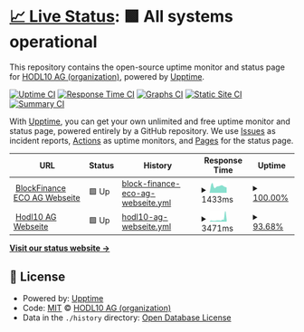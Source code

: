 # [📈 Live Status](https://Hodl10-AG.github.io/upptime): <!--live status--> **🟩 All systems operational**

This repository contains the open-source uptime monitor and status page for [HODL10 AG (organization)](https://hodl10.io/), powered by [Upptime](https://github.com/upptime/upptime).

[![Uptime CI](https://github.com/Hodl10-AG/uptime/workflows/Uptime%20CI/badge.svg)](https://github.com/Hodl10-AG/uptime/actions?query=workflow%3A%22Uptime+CI%22)
[![Response Time CI](https://github.com/Hodl10-AG/uptime/workflows/Response%20Time%20CI/badge.svg)](https://github.com/Hodl10-AG/uptime/actions?query=workflow%3A%22Response+Time+CI%22)
[![Graphs CI](https://github.com/Hodl10-AG/uptime/workflows/Graphs%20CI/badge.svg)](https://github.com/Hodl10-AG/uptime/actions?query=workflow%3A%22Graphs+CI%22)
[![Static Site CI](https://github.com/Hodl10-AG/uptime/workflows/Static%20Site%20CI/badge.svg)](https://github.com/Hodl10-AG/uptime/actions?query=workflow%3A%22Static+Site+CI%22)
[![Summary CI](https://github.com/Hodl10-AG/uptime/workflows/Summary%20CI/badge.svg)](https://github.com/Hodl10-AG/uptime/actions?query=workflow%3A%22Summary+CI%22)

With [Upptime](https://upptime.js.org), you can get your own unlimited and free uptime monitor and status page, powered entirely by a GitHub repository. We use [Issues](https://github.com/Hodl10-AG/uptime/issues) as incident reports, [Actions](https://github.com/Hodl10-AG/uptime/actions) as uptime monitors, and [Pages](https://Hodl10-AG.github.io/uptime) for the status page.

<!--start: status pages-->
<!-- This summary is generated by Upptime (https://github.com/upptime/upptime) -->
<!-- Do not edit this manually, your changes will be overwritten -->
<!-- prettier-ignore -->
| URL | Status | History | Response Time | Uptime |
| --- | ------ | ------- | ------------- | ------ |
| <img alt="" src="https://blockfinance-eco.li/wp-content/uploads/2022/08/favicon_bfeco.png" height="13"> [BlockFinance ECO AG Webseite](https://blockfinance-eco.li/) | 🟩 Up | [block-finance-eco-ag-webseite.yml](https://github.com/Hodl10-AG/uptime/commits/HEAD/history/block-finance-eco-ag-webseite.yml) | <details><summary><img alt="Response time graph" src="./graphs/block-finance-eco-ag-webseite/response-time-week.png" height="20"> 1433ms</summary><br><a href="https://Hodl10-AG.github.io/uptime/history/block-finance-eco-ag-webseite"><img alt="Response time 2069" src="https://img.shields.io/endpoint?url=https%3A%2F%2Fraw.githubusercontent.com%2FHodl10-AG%2Fuptime%2FHEAD%2Fapi%2Fblock-finance-eco-ag-webseite%2Fresponse-time.json"></a><br><a href="https://Hodl10-AG.github.io/uptime/history/block-finance-eco-ag-webseite"><img alt="24-hour response time 1142" src="https://img.shields.io/endpoint?url=https%3A%2F%2Fraw.githubusercontent.com%2FHodl10-AG%2Fuptime%2FHEAD%2Fapi%2Fblock-finance-eco-ag-webseite%2Fresponse-time-day.json"></a><br><a href="https://Hodl10-AG.github.io/uptime/history/block-finance-eco-ag-webseite"><img alt="7-day response time 1433" src="https://img.shields.io/endpoint?url=https%3A%2F%2Fraw.githubusercontent.com%2FHodl10-AG%2Fuptime%2FHEAD%2Fapi%2Fblock-finance-eco-ag-webseite%2Fresponse-time-week.json"></a><br><a href="https://Hodl10-AG.github.io/uptime/history/block-finance-eco-ag-webseite"><img alt="30-day response time 2069" src="https://img.shields.io/endpoint?url=https%3A%2F%2Fraw.githubusercontent.com%2FHodl10-AG%2Fuptime%2FHEAD%2Fapi%2Fblock-finance-eco-ag-webseite%2Fresponse-time-month.json"></a><br><a href="https://Hodl10-AG.github.io/uptime/history/block-finance-eco-ag-webseite"><img alt="1-year response time 2069" src="https://img.shields.io/endpoint?url=https%3A%2F%2Fraw.githubusercontent.com%2FHodl10-AG%2Fuptime%2FHEAD%2Fapi%2Fblock-finance-eco-ag-webseite%2Fresponse-time-year.json"></a></details> | <details><summary><a href="https://Hodl10-AG.github.io/uptime/history/block-finance-eco-ag-webseite">100.00%</a></summary><a href="https://Hodl10-AG.github.io/uptime/history/block-finance-eco-ag-webseite"><img alt="All-time uptime 100.00%" src="https://img.shields.io/endpoint?url=https%3A%2F%2Fraw.githubusercontent.com%2FHodl10-AG%2Fuptime%2FHEAD%2Fapi%2Fblock-finance-eco-ag-webseite%2Fuptime.json"></a><br><a href="https://Hodl10-AG.github.io/uptime/history/block-finance-eco-ag-webseite"><img alt="24-hour uptime 100.00%" src="https://img.shields.io/endpoint?url=https%3A%2F%2Fraw.githubusercontent.com%2FHodl10-AG%2Fuptime%2FHEAD%2Fapi%2Fblock-finance-eco-ag-webseite%2Fuptime-day.json"></a><br><a href="https://Hodl10-AG.github.io/uptime/history/block-finance-eco-ag-webseite"><img alt="7-day uptime 100.00%" src="https://img.shields.io/endpoint?url=https%3A%2F%2Fraw.githubusercontent.com%2FHodl10-AG%2Fuptime%2FHEAD%2Fapi%2Fblock-finance-eco-ag-webseite%2Fuptime-week.json"></a><br><a href="https://Hodl10-AG.github.io/uptime/history/block-finance-eco-ag-webseite"><img alt="30-day uptime 100.00%" src="https://img.shields.io/endpoint?url=https%3A%2F%2Fraw.githubusercontent.com%2FHodl10-AG%2Fuptime%2FHEAD%2Fapi%2Fblock-finance-eco-ag-webseite%2Fuptime-month.json"></a><br><a href="https://Hodl10-AG.github.io/uptime/history/block-finance-eco-ag-webseite"><img alt="1-year uptime 100.00%" src="https://img.shields.io/endpoint?url=https%3A%2F%2Fraw.githubusercontent.com%2FHodl10-AG%2Fuptime%2FHEAD%2Fapi%2Fblock-finance-eco-ag-webseite%2Fuptime-year.json"></a></details>
| <img alt="" src="https://hodl10.io/wp-content/uploads/2022/02/HODL10-AG-Logo.png" height="13"> [Hodl10 AG Webseite](https://hodl10.io/) | 🟩 Up | [hodl10-ag-webseite.yml](https://github.com/Hodl10-AG/uptime/commits/HEAD/history/hodl10-ag-webseite.yml) | <details><summary><img alt="Response time graph" src="./graphs/hodl10-ag-webseite/response-time-week.png" height="20"> 3471ms</summary><br><a href="https://Hodl10-AG.github.io/uptime/history/hodl10-ag-webseite"><img alt="Response time 1419" src="https://img.shields.io/endpoint?url=https%3A%2F%2Fraw.githubusercontent.com%2FHodl10-AG%2Fuptime%2FHEAD%2Fapi%2Fhodl10-ag-webseite%2Fresponse-time.json"></a><br><a href="https://Hodl10-AG.github.io/uptime/history/hodl10-ag-webseite"><img alt="24-hour response time 4358" src="https://img.shields.io/endpoint?url=https%3A%2F%2Fraw.githubusercontent.com%2FHodl10-AG%2Fuptime%2FHEAD%2Fapi%2Fhodl10-ag-webseite%2Fresponse-time-day.json"></a><br><a href="https://Hodl10-AG.github.io/uptime/history/hodl10-ag-webseite"><img alt="7-day response time 3471" src="https://img.shields.io/endpoint?url=https%3A%2F%2Fraw.githubusercontent.com%2FHodl10-AG%2Fuptime%2FHEAD%2Fapi%2Fhodl10-ag-webseite%2Fresponse-time-week.json"></a><br><a href="https://Hodl10-AG.github.io/uptime/history/hodl10-ag-webseite"><img alt="30-day response time 2222" src="https://img.shields.io/endpoint?url=https%3A%2F%2Fraw.githubusercontent.com%2FHodl10-AG%2Fuptime%2FHEAD%2Fapi%2Fhodl10-ag-webseite%2Fresponse-time-month.json"></a><br><a href="https://Hodl10-AG.github.io/uptime/history/hodl10-ag-webseite"><img alt="1-year response time 1419" src="https://img.shields.io/endpoint?url=https%3A%2F%2Fraw.githubusercontent.com%2FHodl10-AG%2Fuptime%2FHEAD%2Fapi%2Fhodl10-ag-webseite%2Fresponse-time-year.json"></a></details> | <details><summary><a href="https://Hodl10-AG.github.io/uptime/history/hodl10-ag-webseite">93.68%</a></summary><a href="https://Hodl10-AG.github.io/uptime/history/hodl10-ag-webseite"><img alt="All-time uptime 99.51%" src="https://img.shields.io/endpoint?url=https%3A%2F%2Fraw.githubusercontent.com%2FHodl10-AG%2Fuptime%2FHEAD%2Fapi%2Fhodl10-ag-webseite%2Fuptime.json"></a><br><a href="https://Hodl10-AG.github.io/uptime/history/hodl10-ag-webseite"><img alt="24-hour uptime 55.76%" src="https://img.shields.io/endpoint?url=https%3A%2F%2Fraw.githubusercontent.com%2FHodl10-AG%2Fuptime%2FHEAD%2Fapi%2Fhodl10-ag-webseite%2Fuptime-day.json"></a><br><a href="https://Hodl10-AG.github.io/uptime/history/hodl10-ag-webseite"><img alt="7-day uptime 93.68%" src="https://img.shields.io/endpoint?url=https%3A%2F%2Fraw.githubusercontent.com%2FHodl10-AG%2Fuptime%2FHEAD%2Fapi%2Fhodl10-ag-webseite%2Fuptime-week.json"></a><br><a href="https://Hodl10-AG.github.io/uptime/history/hodl10-ag-webseite"><img alt="30-day uptime 98.55%" src="https://img.shields.io/endpoint?url=https%3A%2F%2Fraw.githubusercontent.com%2FHodl10-AG%2Fuptime%2FHEAD%2Fapi%2Fhodl10-ag-webseite%2Fuptime-month.json"></a><br><a href="https://Hodl10-AG.github.io/uptime/history/hodl10-ag-webseite"><img alt="1-year uptime 99.51%" src="https://img.shields.io/endpoint?url=https%3A%2F%2Fraw.githubusercontent.com%2FHodl10-AG%2Fuptime%2FHEAD%2Fapi%2Fhodl10-ag-webseite%2Fuptime-year.json"></a></details>

<!--end: status pages-->

[**Visit our status website →**](https://Hodl10-AG.github.io/uptime)

## 📄 License

- Powered by: [Upptime](https://github.com/uptime/upptime)
- Code: [MIT](./LICENSE) © [HODL10 AG (organization)](https://hodl10.io/)
- Data in the `./history` directory: [Open Database License](https://opendatacommons.org/licenses/odbl/1-0/)
